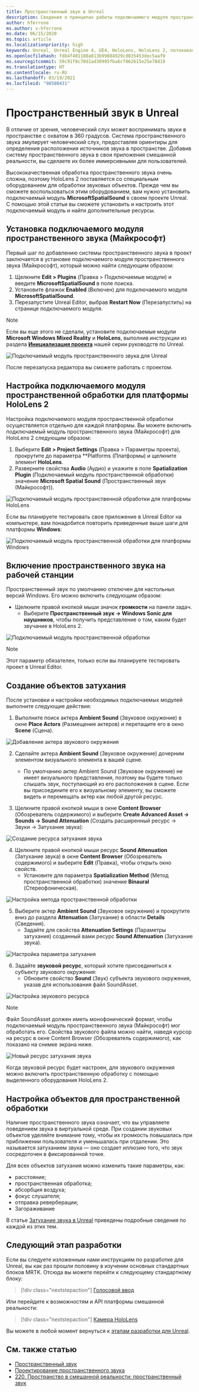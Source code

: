 ```yaml
---
title: Пространственный звук в Unreal
description: Сведения о принципах работы подключаемого модуля пространственного аудио для приложений смешанной реальности Unreal для устройств HoloLens.
author: hferrone
ms.author: v-hferrone
ms.date: 06/15/2020
ms.topic: article
ms.localizationpriority: high
keywords: Unreal, Unreal Engine 4, UE4, HoloLens, HoloLens 2, потоковая передача, удаленное взаимодействие, смешанная реальность, разработка, начало работы, функции, новый проект, эмулятор, документация, руководства, функции, голограммы, разработка игр, гарнитура смешанной реальности, гарнитура Windows Mixed Reality гарнитура виртуальной реальности, пространственное аудио
ms.openlocfilehash: fdb4f401188a813b99884929cd835453dec5aaf0
ms.sourcegitcommit: 59c91f8c70d1ad30995fba6cf862615e25e78d10
ms.translationtype: HT
ms.contentlocale: ru-RU
ms.lasthandoff: 03/19/2021
ms.locfileid: "98580431"
---
```

# <a name="spatial-audio-in-unreal"></a>Пространственный звук в Unreal

В отличие от зрения, человеческий слух может воспринимать звуки в пространстве с охватом в 360 градусов. Система пространственного звука эмулирует человеческий слух, предоставляя ориентиры для определения расположения источников звука в пространстве. Добавив систему пространственного звука в свои приложения смешанной реальности, вы сделаете их более иммерсивными для пользователей.  

Высококачественная обработка пространственного звука очень сложна, поэтому HoloLens 2 поставляется со специальным оборудованием для обработки звуковых объектов.  Прежде чем вы сможете воспользоваться этим оборудованием, вам нужно установить подключаемый модуль **MicrosoftSpatialSound** в своем проекте Unreal. С помощью этой статьи вы сможете установить и настроить этот подключаемый модуль и найти дополнительные ресурсы.

## <a name="installing-the-microsoft-spatial-sound-plugin"></a>Установка подключаемого модуля пространственного звука (Майкрософт)

Первый шаг по добавлению системы пространственного звука в проект заключается в установке подключаемого модуля пространственного звука (Майкрософт), который можно найти следующим образом:

1. Щелкните **Edit > Plugins** (Правка > Подключаемые модули) и введите **MicrosoftSpatialSound** в поле поиска.
2. Установите флажок **Enabled** (Включен) для подключаемого модуля **MicrosoftSpatialSound**.
3. Перезапустите Unreal Editor, выбрав **Restart Now** (Перезапустить) на странице подключаемого модуля.

> [!NOTE]
> Если вы еще этого не сделали, установите подключаемые модули **Microsoft Windows Mixed Reality** и **HoloLens**, выполнив инструкции из раздела **[Инициализация проекта](tutorials/unreal-uxt-ch2.md)** нашей серии руководств по Unreal.

![Подключаемый модуль пространственного звука для Unreal](images/unreal-spatial-audio-img-01.png)

После перезапуска редактора вы сможете работать с проектом.

## <a name="setting-the-spatialization-plugin-for-hololens-2-platform"></a>Настройка подключаемого модуля пространственной обработки для платформы HoloLens 2

Настройка подключаемого модуля пространственной обработки осуществляется отдельно для каждой платформы.  Вы можете включить подключаемый модуль пространственного звука (Майкрософт) для HoloLens 2 следующим образом:
1. Выберите **Edit > Project Settings** (Правка > Параметры проекта), прокрутите до параметра **Platforms (Платформы) и щелкните элемент **HoloLens**.
2. Разверните свойства **Audio** (Аудио) и укажите в поле **Spatialization Plugin** (Подключаемый модуль пространственной обработки) значение **Microsoft Spatial Sound** (Пространственный звук (Майкрософт)).

![Подключаемый модуль пространственной обработки для платформы HoloLens](images/unreal-spatial-audio-img-02.png)

Если вы планируете тестировать свое приложение в Unreal Editor на компьютере, вам понадобится повторить приведенные выше шаги для платформы **Windows**:

![Подключаемый модуль пространственной обработки для платформы Windows](images/unreal-spatial-audio-img-05.png)

## <a name="enabling-spatial-audio-on-your-workstation"></a>Включение пространственного звука на рабочей станции

Пространственный звук по умолчанию отключен для настольных версий Windows. Его можно включить следующим образом:
* Щелкните правой кнопкой мыши значок **громкости** на панели задач.
    + Выберите **Пространственный звук -> Windows Sonic для наушников**, чтобы получить представление о том, каким будет звучание в HoloLens 2.

![Подключаемый модуль пространственной обработки](images/unreal-spatial-audio-img-04.png)

> [!NOTE]
>Этот параметр обязателен, только если вы планируете тестировать проект в Unreal Editor.

## <a name="creating-attenuation-objects"></a>Создание объектов затухания

После установки и настройки необходимых подключаемых модулей выполните следующие действия:
1. Выполните поиск актера **Ambient Sound** (Звуковое окружение) в окне **Place Actors** (Размещение актеров) и перетащите его в окно **Scene** (Сцена).

![Добавление актера звукового окружения](images/unreal-spatial-audio-img-07.png)

2. Сделайте актера **Ambient Sound** (Звуковое окружение) дочерним элементом визуального элемента в вашей сцене.
    * По умолчанию актер Ambient Sound (Звуковое окружение) не имеет визуального представления, поэтому вы будете только слышать звук, поступающий из его расположения в сцене. Если вы присоедините его к визуальному элементу, вы сможете видеть и перемещать актер как любой другой ресурс.

3.  Щелкните правой кнопкой мыши в окне **Content Browser** (Обозреватель содержимого) и выберите **Create Advanced Asset -> Sounds -> Sound Attenuation** (Создать расширенный ресурс -> Звуки -> Затухание звука):

![Создание ресурса затухания звука](images/unreal-spatial-audio-img-06.png)

4. Щелкните правой кнопкой мыши ресурс **Sound Attenuation** (Затухание звука) в окне **Content Browser** (Обозреватель содержимого) и выберите **Edit** (Правка), чтобы открыть окно свойств.
    * Установите для параметра **Spatialization Method** (Метод пространственной обработки) значение **Binaural** (Стереофоническая).

![Настройка метода пространственной обработки](images/unreal-spatial-audio-img-03.png)

5. Выберите актер **Ambient Sound** (Звуковое окружение) и прокрутите вниз до раздела **Attenuation** (Затухание) в области **Details** (Сведения).
    * Задайте для свойства **Attenuation Settings** (Параметры затухания) созданный вами ресурс **Sound Attenuation** (Затухание звука).

![Настройка параметра затухания](images/unreal-spatial-audio-img-08.png)

6. Задайте **звуковой ресурс**, который хотите присоединиться к субъекту звукового окружения:
    * Обновите свойство **Sound** (Звук) субъекта звукового окружения, указав для использования файл SoundAsset.

![Настройка звукового ресурса](images/unreal-spatial-audio-img-09.png)

> [!NOTE]
> Файл SoundAsset должен иметь монофонический формат, чтобы подключаемый модуль пространственного звука (Майкрософт) мог обработать его. Свойства звукового файла можно найти, наведя курсор на ресурс в окне Content Browser (Обозреватель содержимого), как показано на снимке экрана ниже.

![Новый ресурс затухания звука](images/unreal-spatial-audio-img-10.png)

Когда звуковой ресурс будет настроен, для звукового окружения можно включить пространственную обработку с помощью выделенного оборудования HoloLens 2.

## <a name="configuring-objects-for-spatialization"></a>Настройка объектов для пространственной обработки

Наличие пространственного звука означает, что вы управляете поведением звука в виртуальной среде. При создании звуковых объектов уделяйте внимание тому, чтобы их громкость повышалась при приближении пользователя и уменьшалась при отдалении. Это называется затуханием звука — оно создает иллюзию того, что звук сосредоточен в фиксированной точке.

Для всех объектов затухания можно изменить такие параметры, как:
* расстояние;
* пространственная обработка;
* абсорбция воздуха;
* фокус слушателя;
* отправка реверберации;
* Загораживание

В статье [Затухание звука в Unreal](https://docs.unrealengine.com/Engine/Audio/DistanceModelAttenuation/index.html) приведены подробные сведения по каждой из этих тем.

## <a name="next-development-checkpoint"></a>Следующий этап разработки

Если вы следуете изложенным нами инструкциям по разработке для Unreal, вы как раз прошли половину в изучении основных стандартных блоков MRTK. Отсюда вы можете перейти к следующему стандартному блоку:

> [!div class="nextstepaction"]
> [Голосовой ввод](unreal-voice-input.md)

Или перейдите к возможностям и API платформы смешанной реальности:

> [!div class="nextstepaction"]
> [Камера HoloLens](unreal-hololens-camera.md)

Вы можете в любой момент вернуться к [этапам разработки для Unreal](unreal-development-overview.md#2-core-building-blocks).


## <a name="see-also"></a>См. также статью
* [Пространственный звук](/windows/mixed-reality/spatial-sound)
* [Проектирование пространственного звука](/windows/mixed-reality/spatial-sound-design)
* [220. Пространство в смешанной реальности: пространственный звук](/windows/mixed-reality/holograms-220)